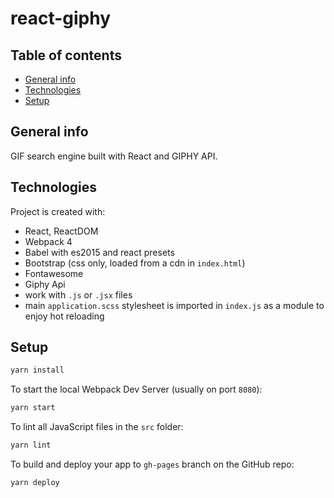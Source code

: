# react-giphy

## Table of contents
* [General info](#general-info)
* [Technologies](#technologies)
* [Setup](#setup)

## General info
GIF search engine built with React and GIPHY API. 
	
## Technologies
Project is created with:
- React, ReactDOM
- Webpack 4
- Babel with es2015 and react presets
- Bootstrap (css only, loaded from a cdn in `index.html`)
- Fontawesome
- Giphy Api
- work with `.js` or `.jsx` files
- main `application.scss` stylesheet is imported in `index.js` as a module to enjoy hot reloading
	
## Setup
```bash
yarn install
```

To start the local Webpack Dev Server (usually on port `8080`):

```bash
yarn start
```

To lint all JavaScript files in the `src` folder:

```bash
yarn lint
```

To build and deploy your app to `gh-pages` branch on the GitHub repo:

```bash
yarn deploy
```

